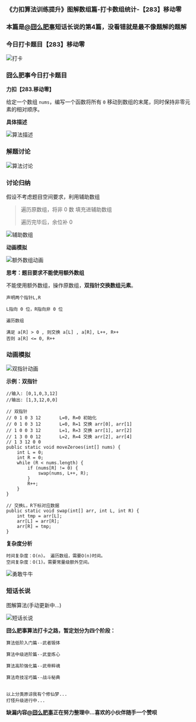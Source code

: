 ### 《力扣算法训练提升》图解数组篇-打卡数组统计-【283】移动零
### 本篇是[@囧么肥事](https://leetcode-cn.com/u/jiongmefeishi/)短话长说的第4篇，没看错就是最不像题解的题解

### 今日打卡题目【283】移动零


![打卡](https://img-blog.csdnimg.cn/img_convert/e515042249a97c97ca3e8e00956daa39.png)

### 囧么肥事今日打卡题目

**力扣【283.移动零】**

给定一个数组 `nums`，编写一个函数将所有 `0` 移动到数组的末尾，同时保持非零元素的相对顺序。



**具体描述**

![算法描述](https://img-blog.csdnimg.cn/img_convert/bcfd0200b77819c46bdd3c4a444bdd83.png)

### 解题讨论

![算法讨论](https://img-blog.csdnimg.cn/img_convert/dafc4536868a258ec2267ef6863a352f.png)



### 讨论归纳

假设不考虑题目空间要求，利用辅助数组

> 遍历原数组，将非 0 数 填充进辅助数组
>
> 遍历完毕后，余位补 0

![辅助数组](https://img-blog.csdnimg.cn/img_convert/be1bf83794158ba623e0d74491bd94a5.png)

**动画模拟**

![额外数组动画](https://img-blog.csdnimg.cn/img_convert/c4a9febd793738588ee5c43e38b13fd2.gif)

**思考：题目要求不能使用额外数组**

不能使用额外数组，操作原数组，**双指针交换数组元素**。

```
声明两个指针L,R

L指向 0 位，R指向非 0 位

遍历数组

满足 a[R] > 0 , 则交换 a[L] , a[R], L++, R++
否则 a[R] <= 0, R++
```

### 动画模拟

![双指针动画](https://img-blog.csdnimg.cn/img_convert/7f6b5c4e47eba23dccb8994948d88310.gif)



**示例：双指针**

```
//输入: [0,1,0,3,12]
//输出: [1,3,12,0,0]

// 双指针
// 0 1 0 3 12       L=0, R=0 初始化
// 0 1 0 3 12       L=0, R=1 交换 arr[0], arr[1]
// 1 0 0 3 12       L=1, R=3 交换 arr[1], arr[2]
// 1 3 0 0 12       L=2, R=4 交换 arr[2], arr[4]
// 1 3 12 0 0
public static void moveZeroes(int[] nums) {
    int L = 0;
    int R = 0;
    while (R < nums.length) {
        if (nums[R] != 0) {
            swap(nums, L++, R);
        }
        R++;
    }
}

// 交换L，R下标对应数据
public static void swap(int[] arr, int L, int R) {
    int tmp = arr[L];
    arr[L] = arr[R];
    arr[R] = tmp;
}
```

**复杂度分析**

```
时间复杂度：O(n)。 遍历数组，需要O(n)时间。
空间复杂度：O(1)。需要常量级额外空间。
```

![勇敢牛牛](https://img-blog.csdnimg.cn/img_convert/0335e345b091bd18d5cab13658aa10e9.gif)


### 短话长说

图解算法(手动更新中...)

![短话长说](https://img-blog.csdnimg.cn/img_convert/6040c8afe2a1300128dc451ffc78e779.gif)



**囧么肥事算法打卡之路，暂定划分为四个阶段：**

```
算法低阶入门篇--武者锻体

算法中级进阶篇--武皇炼心

算法高阶强化篇--武帝粹魂

算法奇技淫巧篇--战斗秘典


以上分类原谅我有个修仙梦...
打怪升级进行中...
```

**缺漏内容[@囧么肥事](https://leetcode-cn.com/u/jiongmefeishi/)正在努力整理中...喜欢的小伙伴随手一个赞呗**